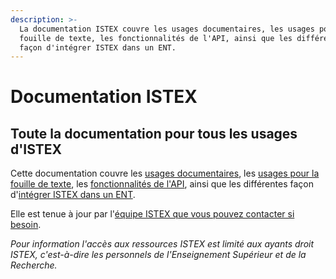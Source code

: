```yaml
---
description: >-
  La documentation ISTEX couvre les usages documentaires, les usages pour la
  fouille de texte, les fonctionnalités de l'API, ainsi que les différentes
  façon d'intégrer ISTEX dans un ENT.
---
```


# Documentation ISTEX

## Toute la documentation pour tous les usages d'ISTEX

Cette documentation couvre les [usages documentaires](doc/), les [usages pour la fouille de texte](tdm/), les [fonctionnalités de l'API](api/), ainsi que les différentes façon d'[intégrer ISTEX dans un ENT](integration/).

Elle est tenue à jour par l'[équipe ISTEX que vous pouvez contacter si besoin](faq/community.md).

_Pour information l'accès aux ressources ISTEX est limité aux ayants droit ISTEX, c'est-à-dire les personnels de l'Enseignement Supérieur et de la Recherche._ 



